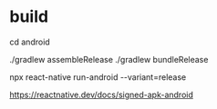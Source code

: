 # build
cd android
<!-- ./gradlew bundleRelease -->
./gradlew assembleRelease
./gradlew bundleRelease

npx react-native run-android --variant=release

https://reactnative.dev/docs/signed-apk-android